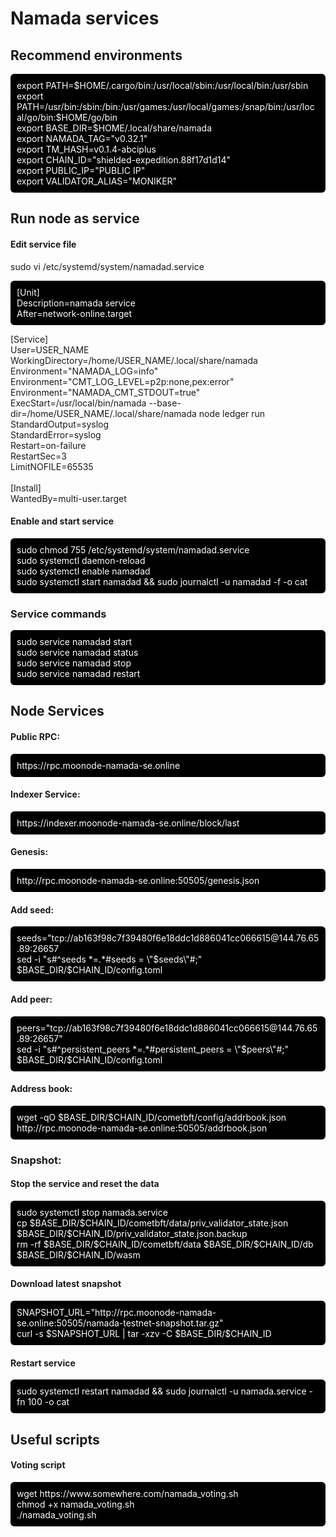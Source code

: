 # Namada services

## Recommend environments
<p style="background:black;color:white;padding:10px;border-radius:6px">
export PATH=$HOME/.cargo/bin:/usr/local/sbin:/usr/local/bin:/usr/sbin<br />
export PATH=/usr/bin:/sbin:/bin:/usr/games:/usr/local/games:/snap/bin:/usr/local/go/bin:$HOME/go/bin<br />
export BASE_DIR=$HOME/.local/share/namada<br />
export NAMADA_TAG="v0.32.1"<br />
export TM_HASH=v0.1.4-abciplus<br />
export CHAIN_ID="shielded-expedition.88f17d1d14"<br />
export PUBLIC_IP="PUBLIC IP"<br />
export VALIDATOR_ALIAS="MONIKER"<br />
</p>

## Run node as service
#### Edit service file
sudo vi /etc/systemd/system/namadad.service
<p style="background:black;color:white;padding:10px;border-radius:6px">
[Unit]<br />
Description=namada service<br />
After=network-online.target<br />

[Service]<br />
User=USER_NAME<br />
WorkingDirectory=/home/USER_NAME/.local/share/namada<br />
Environment="NAMADA_LOG=info"<br />
Environment="CMT_LOG_LEVEL=p2p:none,pex:error"<br />
Environment="NAMADA_CMT_STDOUT=true"<br />
ExecStart=/usr/local/bin/namada --base-dir=/home/USER_NAME/.local/share/namada node ledger run<br />
StandardOutput=syslog<br />
StandardError=syslog<br />
Restart=on-failure<br />
RestartSec=3<br />
LimitNOFILE=65535<br />
<br />
[Install]<br />
WantedBy=multi-user.target<br />
</p>

#### Enable and start service
<p style="background:black;color:white;padding:10px;border-radius:6px">
sudo chmod 755 /etc/systemd/system/namadad.service<br />
sudo systemctl daemon-reload<br />
sudo systemctl enable namadad<br />
sudo systemctl start namadad && sudo journalctl -u namadad -f -o cat<br />
</p>

### Service commands
<p style="background:black;color:white;padding:10px;border-radius:6px">
sudo service namadad start<br />
sudo service namadad status<br />
sudo service namadad stop<br />
sudo service namadad restart<br />
</p>

## Node Services

#### Public RPC: 
<p style="background:black;color:white;padding:10px;border-radius:6px">
https://rpc.moonode-namada-se.online
</p>

#### Indexer Service: 
<p style="background:black;color:white;padding:10px;border-radius:6px">
https://indexer.moonode-namada-se.online/block/last
</p>

#### Genesis:
<p style="background:black;color:white;padding:10px;border-radius:6px">
http://rpc.moonode-namada-se.online:50505/genesis.json
</p>

#### Add seed:
<p style="background:black;color:white;padding:10px;border-radius:6px">
seeds="tcp://ab163f98c7f39480f6e18ddc1d886041cc066615@144.76.65.89:26657<br />
sed -i "s#^seeds *=.*#seeds = \"$seeds\"#;" $BASE_DIR/$CHAIN_ID/config.toml
</p>

#### Add peer:
<p style="background:black;color:white;padding:10px;border-radius:6px">
peers="tcp://ab163f98c7f39480f6e18ddc1d886041cc066615@144.76.65.89:26657"<br />
sed -i "s#^persistent_peers *=.*#persistent_peers = \"$peers\"#;" $BASE_DIR/$CHAIN_ID/config.toml
</p>

#### Address book:
<p style="background:black;color:white;padding:10px;border-radius:6px">
wget -qO $BASE_DIR/$CHAIN_ID/cometbft/config/addrbook.json http://rpc.moonode-namada-se.online:50505/addrbook.json
</p>

### Snapshot:
#### Stop the service and reset the data
<p style="background:black;color:white;padding:10px;border-radius:6px">
sudo systemctl stop namada.service<br />
cp $BASE_DIR/$CHAIN_ID/cometbft/data/priv_validator_state.json $BASE_DIR/$CHAIN_ID/priv_validator_state.json.backup<br />
rm -rf $BASE_DIR/$CHAIN_ID/cometbft/data $BASE_DIR/$CHAIN_ID/db $BASE_DIR/$CHAIN_ID/wasm
</p>

#### Download latest snapshot
<p style="background:black;color:white;padding:10px;border-radius:6px">
SNAPSHOT_URL="http://rpc.moonode-namada-se.online:50505/namada-testnet-snapshot.tar.gz"<br />
curl -s $SNAPSHOT_URL | tar -xzv -C $BASE_DIR/$CHAIN_ID<br />
</p>

#### Restart service
<p style="background:black;color:white;padding:10px;border-radius:6px">
sudo systemctl restart namadad && sudo journalctl -u namada.service -fn 100 -o cat
</p>

## Useful scripts
#### Voting script
<p style="background:black;color:white;padding:10px;border-radius:6px">
wget https://www.somewhere.com/namada_voting.sh<br />
chmod +x namada_voting.sh<br />
./namada_voting.sh
</p>
